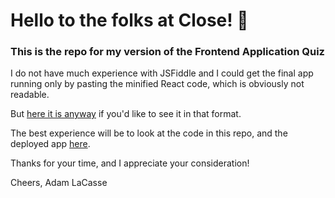 # Hello to the folks at Close! 👋
### This is the repo for my version of the Frontend Application Quiz
I do not have much experience with JSFiddle and I could get the final app running only by pasting the minified React code, which is obviously not readable.

But [here it is anyway](https://jsfiddle.net/adamlacasse/ve63xo1k/9/) if you'd like to see it in that format.

The best experience will be to look at the code in this repo, and the deployed app [here](https://close-app-quiz-9shiabcii-adamlacasse.vercel.app/).

Thanks for your time, and I appreciate your consideration!

Cheers,
Adam LaCasse
